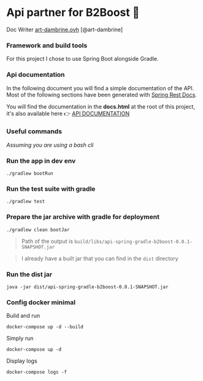# Api partner for B2Boost 🚀

Doc Writer [art-dambrine.ovh](https://art-dambrine.ovh) [@art-dambrine]



### Framework and build tools

For this project I chose to use Spring Boot alongside Gradle.



### Api documentation

In the following document you will find a simple documentation of the API. Most of the following sections have been generated with  [Spring Rest Docs](https://spring.io/projects/spring-restdocs).

You will find the documentation in the **docs.html** at the root of this project, it's also available here 👉 [API DOCUMENTATION](https://art-dambrine.ovh/asciidoc/docs/api-partner-for-b2boost.html)



### Useful commands

*Assuming you are using a bash cli*

### Run the app in dev env

```
./gradlew bootRun
```

### Run the test suite with gradle

```
./gradlew test
```

### Prepare the jar archive with gradle for deployment

```
./gradlew clean bootJar
```
> Path of the output is `build/libs/api-spring-gradle-b2boost-0.0.1-SNAPSHOT.jar`

> I already have a built jar that you can find in the `dist` directory 

### Run the dist jar
```
java -jar dist/api-spring-gradle-b2boost-0.0.1-SNAPSHOT.jar
```

### Config docker minimal
Build and run
```
docker-compose up -d --build
```
Simply run
```
docker-compose up -d
```
Display logs
```
docker-compose logs -f
```

